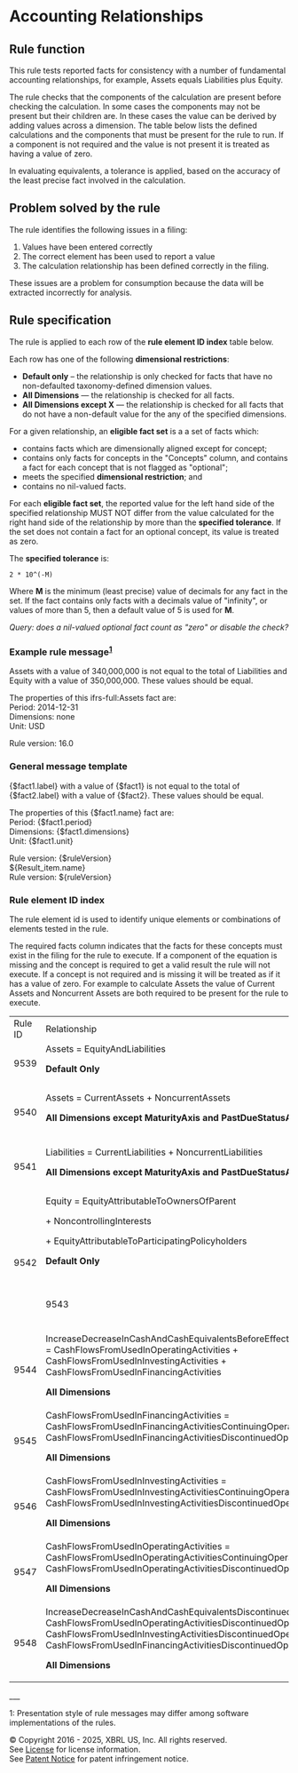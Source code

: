 # Accounting Relationships
  
## Rule function

This rule tests reported facts for consistency with a number of fundamental accounting relationships, for example, Assets equals Liabilities plus Equity.  

The rule checks that the components of the calculation are present before checking the calculation. In some cases the components may not be present but their children are. In these cases the value can be derived by adding values across a dimension. The table below lists the defined calculations and the components that must be present for the rule to run. If a component is not required and the value is not present it is treated as having a value of zero.

In evaluating equivalents, a tolerance is applied, based on the accuracy of the least precise fact involved in the calculation.

## Problem solved by the rule

The rule identifies the following issues in a filing:

  1. Values have been entered correctly
  2. The correct element has been used to report a value
  3. The calculation relationship has been defined correctly in the filing.

These issues are  a problem for consumption because the data will be extracted incorrectly for analysis.  

## Rule specification

The rule is applied to each row of the **rule element ID index** table below.

Each row has one of the following **dimensional restrictions**:

* **Default only** – the relationship is only checked for facts that have no non-defaulted taxonomy-defined dimension values.
* **All Dimensions** — the relationship is checked for all facts.
* **All Dimensions except X** — the relationship is checked for all facts that do not have a non-default value for the any of the specified dimensions.

For a given relationship, an **eligible fact set** is a a set of facts which:

* contains facts which are dimensionally aligned except for concept;
* contains only facts for concepts in the "Concepts" column, and contains a fact for each concept that is not flagged as "optional";
* meets the specified **dimensional restriction**; and
* contains no nil-valued facts.

For each **eligible fact set**, the reported value for the left hand side of the specified relationship MUST NOT differ from the value calculated for the right hand side of the relationship by more than the **specified tolerance**.  If the set does not contain a fact for an optional concept, its value is treated as zero.

The **specified tolerance** is:

```
2 * 10^(-M)
```

Where **M** is the minimum (least precise) value of decimals for any fact in the set.  If the fact contains only facts with a decimals value of "infinity", or values of more than 5, then a default value of 5 is used for **M**.

_Query: does a nil-valued optional fact count as "zero" or disable the check?_


### Example rule message<sup><a href="#1">1</a></sup> 
Assets with a value of 340,000,000 is not equal to the total of Liabilities and Equity with a value of 350,000,000.  These values should be equal. 

The properties of this ifrs-full:Assets fact are:  
Period: 2014-12-31  
Dimensions: none  
Unit: USD  
  
Rule version: 16.0  
  
### General message template  
{$fact1.label} with a value of {$fact1} is not equal to the total of {$fact2.label} with a value of {$fact2}.  These values should be equal. 

The properties of this {$fact1.name} fact are:  
Period: {$fact1.period}  
Dimensions: {$fact1.dimensions}  
Unit: {$fact1.unit}  
  
Rule version: {$ruleVersion}        
${Result_item.name}  
Rule version: ${ruleVersion}  
  
### Rule element ID index  

The rule element id is used to identify unique elements or combinations of elements tested in the rule.  

The required facts column indicates that the facts for these concepts must exist in the filing for the rule to execute.  If a component of the equation is missing and the concept is required to get a valid result the rule will not execute. If a concept is not required and is missing it will be treated as if it has a value of zero. For example to calculate Assets the value of Current Assets and Noncurrent Assets are both required to be present for the rule to execute.

<table>
  <tr>
   <td>Rule ID
   </td>
   <td>Relationship
   </td>
   <td>Concepts
   </td>
  </tr>
  <tr>
   <td>9539
   </td>
   <td>Assets = EquityAndLiabilities
<p>
<strong>Default Only</strong>
   </td>
   <td>
<ul>

<li>Assets

<li>EquityAndLiabilities
</li>
</ul>
   </td>
  </tr>
  <tr>
   <td>9540
   </td>
   <td>Assets = CurrentAssets + NoncurrentAssets
<p>
<strong>All Dimensions except MaturityAxis and PastDueStatusAxis</strong>
   </td>
   <td>
<ul>

<li>Assets

<li>CurrentAssets

<li>NoncurrentAssets
</li>
</ul>
   </td>
  </tr>
  <tr>
   <td>9541
   </td>
   <td>Liabilities = CurrentLiabilities + NoncurrentLiabilities
<p>
<strong>All Dimensions except MaturityAxis and PastDueStatusAxis</strong>
   </td>
   <td>
<ul>

<li>Liabilities

<li>CurrentLiabilities

<li>NoncurrentLiabilities
</li>
</ul>
   </td>
  </tr>
  <tr>
   <td rowspan="2" >9542
   </td>
   <td>Equity  = EquityAttributableToOwnersOfParent
<p>
 + NoncontrollingInterests
<p>
<p>
 + EquityAttributableToParticipatingPolicyholders 
<p>
<strong>Default Only</strong>
   </td>
   <td>
<ul>

<li>Equity

<li>EquityAttributableToOwnersOfParent

<li>NoncontrollingInterests
</li>
<li>(optional) EquityAttributableToParticipatingPolicyholders</li>
</ul>
   </td>
  </tr>
  <tr>
   <td>9543
   </td>
   <td>ComprehensiveIncome = ProfitLoss + OtherComprehensiveIncome
<p>
<strong>All Dimensions except srt:ConsolidationItemsAxis</strong>
   </td>
   <td>
<ul>

<li>ComprehensiveIncome

<li>ProfitLoss

<li>OtherComprehensiveIncome
</li>
</ul>
   </td>
  </tr>
  <tr>
   <td>9544
   </td>
   <td>IncreaseDecreaseInCashAndCashEquivalentsBeforeEffectOfExchangeRateChanges = CashFlowsFromUsedInOperatingActivities + CashFlowsFromUsedInInvestingActivities + CashFlowsFromUsedInFinancingActivities
<p>
<strong>All Dimensions</strong>
   </td>
   <td>
<ul>

<li>IncreaseDecreaseInCashAndCashEquivalentsBeforeEffectOfExchangeRateChanges

<li>CashFlowsFromUsedInOperatingActivities

<li>CashFlowsFromUsedInInvestingActivities

<li>CashFlowsFromUsedInFinancingActivities
</li>
</ul>
   </td>
  </tr>
  <tr>
   <td>9545
   </td>
   <td>CashFlowsFromUsedInFinancingActivities = CashFlowsFromUsedInFinancingActivitiesContinuingOperations + CashFlowsFromUsedInFinancingActivitiesDiscontinuedOperations
<p>
<strong>All Dimensions</strong>
   </td>
   <td>
<ul>

<li>CashFlowsFromUsedInFinancingActivities

<li>CashFlowsFromUsedInFinancingActivitiesContinuingOperations

<li>CashFlowsFromUsedInFinancingActivitiesDiscontinuedOperations
</li>
</ul>
   </td>
  </tr>
  <tr>
   <td>9546
   </td>
   <td>CashFlowsFromUsedInInvestingActivities = CashFlowsFromUsedInInvestingActivitiesContinuingOperations + CashFlowsFromUsedInInvestingActivitiesDiscontinuedOperations
<p>
<strong>All Dimensions</strong>
   </td>
   <td>
<ul>

<li>CashFlowsFromUsedInInvestingActivities

<li>CashFlowsFromUsedInInvestingActivitiesContinuingOperations

<li>CashFlowsFromUsedInInvestingActivitiesDiscontinuedOperations
</li>
</ul>
   </td>
  </tr>
  <tr>
   <td>9547
   </td>
   <td>CashFlowsFromUsedInOperatingActivities = CashFlowsFromUsedInOperatingActivitiesContinuingOperations + CashFlowsFromUsedInOperatingActivitiesDiscontinuedOperations
<p>
<strong>All Dimensions</strong>
   </td>
   <td>
<ul>

<li>CashFlowsFromUsedInOperatingActivities

<li>CashFlowsFromUsedInOperatingActivitiesContinuingOperations

<li>CashFlowsFromUsedInOperatingActivitiesDiscontinuedOperations
</li>
</ul>
   </td>
  </tr>
  <tr>
   <td>9548
   </td>
   <td>IncreaseDecreaseInCashAndCashEquivalentsDiscontinuedOperations = CashFlowsFromUsedInOperatingActivitiesDiscontinuedOperations + CashFlowsFromUsedInInvestingActivitiesDiscontinuedOperations + CashFlowsFromUsedInFinancingActivitiesDiscontinuedOperations
<p>
<strong>All Dimensions</strong>
   </td>
   <td>
<ul>

<li>IncreaseDecreaseInCashAndCashEquivalentsDiscontinuedOperations

<li>CashFlowsFromUsedInOperatingActivitiesDiscontinuedOperations

<li>CashFlowsFromUsedInInvestingActivitiesDiscontinuedOperations

<li>CashFlowsFromUsedInFinancingActivitiesDiscontinuedOperations
</li>
</ul>
   </td>
  </tr>
</table>
___

<a name="1"></a>1:  Presentation style of rule messages may differ among software implementations of the rules.
  
© Copyright 2016 - 2025, XBRL US, Inc. All rights reserved.   
See [License](https://xbrl.us/dqc-license) for license information.  
See [Patent Notice](https://xbrl.us/dqc-patent) for patent infringement notice.  
